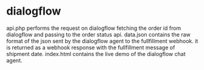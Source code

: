# dialogflow
api.php performs the request on dialogflow fetching the order id from dialogflow and passing to the order status api.
data.json contains the raw format of the json sent by the dialogflow agent to the fullfillment webhook. it is returned as a webhook response with the fullfillment message of shipment date.
index.html contains the live demo of the dialogflow chat agent.

